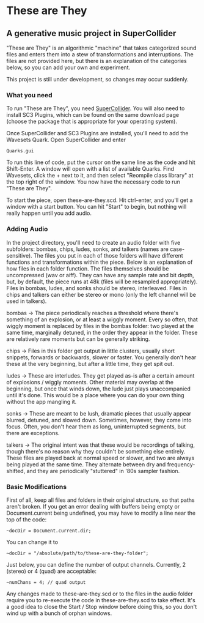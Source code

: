 # These are They
## A generative music project in SuperCollider

"These are They" is an algorithmic "machine" that takes categorized sound files and enters them into a stew of transformations and interruptions. The files are not provided here, but there is an explanation of the categories below, so you can add your own and experiment.

This project is still under development, so changes may occur suddenly.

### What you need
To run "These are They", you need [SuperCollider](http://supercollider.github.io/download.html). You will also need to install SC3 Plugins, which can be found on the same download page (choose the package that is appropriate for your operating system). 

Once SuperCollider and SC3 Plugins are installed, you'll need to add the Wavesets Quark. Open SuperCollider and enter

```
Quarks.gui
```

To run this line of code, put the cursor on the same line as the code and hit Shift-Enter. A window will open with a list of available Quarks. Find Wavesets, click the + next to it, and then select "Reompile class library" at the top right of the window. You now have the necessary code to run "These are They".

To start the piece, open these-are-they.scd. Hit ctrl-enter, and you'll get a window with a start button. You can hit "Start" to begin, but nothing will really happen until you add audio.

### Adding Audio
In the project directory, you'll need to create an audio folder with five subfolders: bombas, chips, ludes, sonks, and talkers (names are case-sensitive). The files you put in each of those folders will have different functions and transformations within the piece. Below is an explanation of how files in each folder function. The files themselves should be uncompressed (wav or aiff). They can have any sample rate and bit depth, but, by default, the piece runs at 48k (files will be resampled appropriately). Files in bombas, ludes, and sonks should be stereo, interleaved. Files in chips and talkers can either be stereo or mono (only the left channel will be used in talkers).

bombas -> The piece periodically reaches a threshold where there's something of an explosion, or at least a wiggly moment. Every so often, that wiggly moment is replaced by files in the bombas folder: two played at the same time, marginally detuned, in the order they appear in the folder. These are relatively rare moments but can be generally striking.

chips -> Files in this folder get output in little clusters, usually short snippets, forwards or backwards, slower or faster. You generally don't hear these at the very beginning, but after a little time, they get spit out.

ludes -> These are interludes. They get played as-is after a certain amount of explosions / wiggly moments. Other material may overlap at the beginning, but once that winds down, the lude just plays unaccompanied until it's done. This would be a place where you can do your own thing without the app mangling it.

sonks -> These are meant to be lush, dramatic pieces that usually appear blurred, detuned, and slowed down. Sometimes, however, they come into focus. Often, you don't hear them as long, uninterrupted segments, but there are exceptions. 

talkers -> The original intent was that these would be recordings of talking, though there's no reason why they couldn't be something else entirely. These files are played back at normal speed or slower, and two are always being played at the same time. They alternate between dry and frequency-shifted, and they are periodically "stuttered" in '80s sampler fashion.

### Basic Modifications
First of all, keep all files and folders in their original structure, so that paths aren't broken. If you get an error dealing with buffers being empty or Document.current being undefined, you may have to modify a line near the top of the code:

```
~docDir = Document.current.dir;
```

You can change it to

```
~docDir = "/absolute/path/to/these-are-they-folder";
```

Just below, you can define the number of output channels. Currently, 2 (stereo) or 4 (quad) are acceptable:

```
~numChans = 4; // quad output
```

Any changes made to these-are-they.scd or to the files in the audio folder require you to re-execute the code in these-are-they.scd to take effect. It's a good idea to close the Start / Stop window before doing this, so you don't wind up with a bunch of orphan windows.
